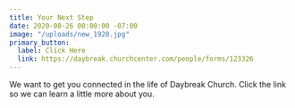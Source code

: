 ```yaml
---
title: Your Next Step
date: 2020-08-26 00:00:00 -07:00
image: "/uploads/new_1920.jpg"
primary_button:
  label: Click Here
  link: https://daybreak.churchcenter.com/people/forms/123326
---
```


We want to get you connected in the life of Daybreak Church. Click the link so we can learn a little more about you.
